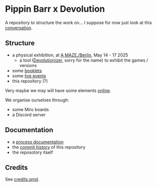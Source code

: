 # Pippin Barr x Devolution

A repository to structure the work on... I suppose for now just look at this [conversation](/process/dialogue.md).

## Structure

- a physical exhibition, at [A MAZE./Berlin](https://2025.amaze-berlin.de/), May 14 - 17 2025
	- a tool ([Devolutionizer](https://github.com/csongorb/devolutionizer/commits/master/), sorry for the name) to exhibit the games / versions
- some [booklets](booklets/)
- some [live events](onstage/)
- this repository (?)

Very maybe we may will have some elements [online](https://devolution.online).

We organise ourselves through:

- some Miro boards
- a Discord server

## Documentation

- a [process documentation](process/)
- the [commit history](https://github.com/csongorb/growingstuff/commits/main/) of this repository
- the reposotory itself

## Credits

See [credits.qmd](./booklets/00_growingstuff/content/credits.qmd).